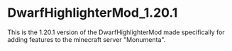 # DwarfHighlighterMod_1.20.1
This is the 1.20.1 version of the DwarfHighlighterMod made specifically for adding features to the minecraft server "Monumenta".
